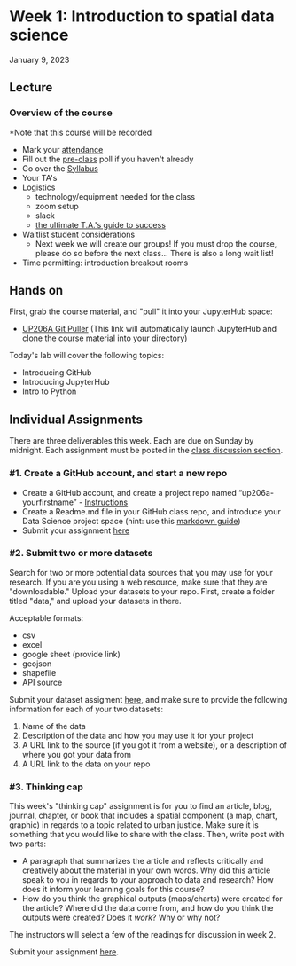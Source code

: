 
# Week 1: Introduction to spatial data science
January 9, 2023

## Lecture
###   Overview of the course

*Note that this course will be recorded

* Mark your [attendance](https://docs.google.com/spreadsheets/d/1MjlMVqbYFQNGe8OVQk37D2tsF-hl5Hd4c7JFNUMSXLw/edit#gid=0)
* Fill out the [pre-class](https://forms.gle/f8ZXLgNbvFawt6cw5) poll if you haven't already
* Go over the [Syllabus](https://github.com/yohman/23W-UP221)
* Your TA's
* Logistics
   * technology/equipment needed for the class
   * zoom setup
   * slack
   * [the ultimate T.A.'s guide to success](https://docs.google.com/document/d/14fz3iSSb76PDiyqY8ZGDpao3umKMgvvR5NtvQwOsJao/edit)
* Waitlist student considerations
  * Next week we will create our groups! If you must drop the course, please do so before the next class... There is also a long wait list!
* Time permitting: introduction breakout rooms

## Hands on

First, grab the course material, and "pull" it into your JupyterHub space:

* [UP206A Git Puller](https://jupyter.idre.ucla.edu/hub/user-redirect/git-pull?repo=https%3A%2F%2Fgithub.com%2Fyohman%2F23W-UP221&urlpath=lab%2Ftree%2F23W-UP221%2F&branch=main) (This link will automatically launch JupyterHub and clone the course material into your directory)

Today's lab will cover the following topics:

*   Introducing GitHub
*   Introducing JupyterHub
*   Intro to Python

## Individual Assignments

There are three deliverables this week. Each are due on Sunday by midnight. Each assignment must be posted in the [class discussion section](https://github.com/yohman/22W-UP206A/discussions).

### #1. Create a GitHub account, and start a new repo

*   Create a GitHub account, and create a project repo named “up206a-yourfirstname” - [Instructions](../../Git%20related/02%20-%20Create%20your%20class%20repo.md)
*   Create a Readme.md file in your GitHub class repo, and introduce your Data Science project space (hint: use this [markdown guide](https://guides.github.com/features/mastering-markdown/))
*  Submit your assignment [here](https://github.com/yohman/22W-UP206A/discussions/6)

### #2. Submit two or more datasets
Search for two or more potential data sources that you may use for your research. If you are you using a web resource, make sure that they are "downloadable." Upload your datasets to your repo. First, create a folder titled "data," and upload your datasets in there.

Acceptable formats:
- csv
- excel
- google sheet (provide link)
- geojson
- shapefile
- API source

Submit your dataset assigment [here](https://github.com/yohman/22W-UP206A/discussions/3), and make sure to provide the following information for each of your two datasets:

1. Name of the data
1. Description of the data and how you may use it for your project
1. A URL link to the source (if you got it from a website), or a description of where you got your data from
1. A URL link to the data on your repo

### #3. Thinking cap 
This week's "thinking cap" assignment is for you to find an article, blog, journal, chapter, or book that includes a spatial component (a map, chart, graphic) in regards to a topic related to urban justice. Make sure it is something that you would like to share with the class. Then, write post with two parts:

- A paragraph that summarizes the article and reflects critically and creatively about the material in your own words. Why did this article speak to you in regards to your approach to data and research? How does it inform your learning goals for this course? 
- How do you think the graphical outputs (maps/charts) were created for the article? Where did the data come from, and how do you think the outputs were created? Does it *work*? Why or why not?

The instructors will select a few of the readings for discussion in week 2.

Submit your assignment [here](https://github.com/yohman/22W-UP206A/discussions/5).

